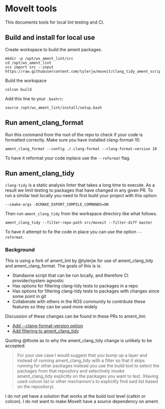 # MoveIt tools

This documents tools for local lint testing and CI.

## Build and install for local use

Create workspace to build the ament packages.

    mkdir -p /opt/ws_ament_lint/src
    cd /opt/ws_ament_lint
    vcs import src --input https://raw.githubusercontent.com/tylerjw/moveit/clang_tidy_ament_script/tools/ament_lint.repos

Build the workspace

    colcon build

Add this line to your `.bashrc`:

    source /opt/ws_ament_lint/install/setup.bash

## Run ament_clang_format

Run this command from the root of the repo to check if your code is formatted correctly.  Make sure you have installed clang-format-10.

    ament_clang_format --config ./.clang-format --clang-format-version 10

To have it reformat your code inplace use the `--reformat` flag.

## Run ament_clang_tidy

`clang-tidy` is a static analysis linter that takes a long time to execute.  As a result we limit testing to packages that have changed in any given PR.  To run a similar test locally you need to first build your project with this option:

    --cmake-args -DCMAKE_EXPORT_COMPILE_COMMANDS=ON

Then run `ament_clang_tidy` from the workspace directory like what follows.

    ament_clang_tidy --filter-repo-path src/moveit --filter-diff master

To have it attempt to fix the code in place you can use the option `--reformat`.

### Background

This is using a fork of ament_lint by @tylerjw for use of ament_clang_tidy and ament_clang_format.  The goals of this is is:

* Standaone script that can be run locally, and therefore CI provider/system agnostic
* Has options for filtering clang-tidy tests to packages in a repo
* Has options for filtering clang-tidy tests to packages with changes since some point in git
* Collaberate with others in the ROS community to contribute these features so they can be used more widely

Discussion of these changes can be found in these PRs to ament_lint:

* [Add --clang-format-version option](https://github.com/ament/ament_lint/pull/282)
* [Add filtering to ament_clang_tidy](https://github.com/ament/ament_lint/pull/280)

Quoting @tfoote as to why the ament_clang_tidy change is unlikely to be accepted:
> For your use case I would suggest that you bump up a layer and instead of running ament_clang_tidy with a filter so that it skips running for other packages instead you use the build tool to select the packages from that repository and selectively invoke ament_clang_tidy explicitly on the packages you want to test. (Having used colcon list or other mechanism's to explicitly find said list based on the repository).

I do not yet have a solution that works at the build tool level (catkin or colcon).  I do not want to make MoveIt have a source dependency on ament.
